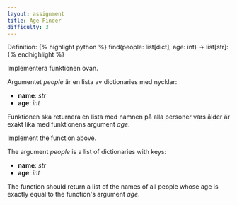 ```yaml
---
layout: assignment
title: Age Finder
difficulty: 3
---
```

Definition:
{% highlight python %}
find(people: list[dict], age: int) -> list[str]:
{% endhighlight %}

<div class="swedish" markdown="1">
Implementera funktionen ovan.

Argumentet *people* är en lista av dictionaries med nycklar:
- **name**: *str*
- **age**: *int*

Funktionen ska returnera en lista med namnen på alla personer vars ålder är exakt lika med funktionens argument *age*.
</div>

<div class="english" markdown="1">
Implement the function above.

The argument *people* is a list of dictionaries with keys:
- **name**: *str*
- **age**: *int*

The function should return a list of the names of all people whose age is exactly equal to the function's argument *age*.
</div>

<script>

function randint(a, b) {
    return Math.floor(Math.random() * (b - a + 1)) + a
}

const names = `[
  "Erik",
  "Anna",
  "Johan",
  "Elsa",
  "Lars",
  "Sara",
  "Oskar",
  "Maja",
  "Nils",
  "Emilia"
]`

const solution = `

def find(people, age):
    result = []
    for person in people:
        if person["age"] == age:
            result.append(person["name"])
    return result

`
new Assignment(
    "find",
    () => {
        let new_names = JSON.parse(names)
        const args = [[], randint(30,32)]
        const args_length = randint(3, 6)
        while (args[0].length < args_length) {
            args[0].push({
                name: new_names.splice(
                    randint(0, new_names.length-1),
                    1
                )[0],
                age: randint(30,32)
            })
        }
        return args
    },
    solution
)

</script>

